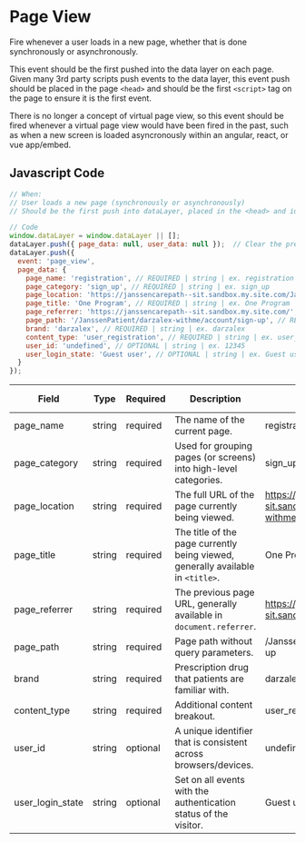 # Page View

Fire whenever a user loads in a new page, whether that is done synchronously or asynchronously.

This event should be the first pushed into the data layer on each page. Given many 3rd party scripts push events to the data layer, this event push should be placed in the page `<head>` and should be the first `<script>` tag on the page to ensure it is the first event.

There is no longer a concept of virtual page view, so this event should be fired whenever a virtual page view would have been fired in the past, such as when a new screen is loaded asyncronously within an angular, react, or vue app/embed.

## Javascript Code

```js
// When:
// User loads a new page (synchronously or asynchronously)
// Should be the first push into dataLayer, placed in the <head> and ideally first <script> on page.

// Code
window.dataLayer = window.dataLayer || [];
dataLayer.push({ page_data: null, user_data: null });  // Clear the previous attributes.
dataLayer.push({
  event: 'page_view',
  page_data: {
    page_name: 'registration', // REQUIRED | string | ex. registration
    page_category: 'sign_up', // REQUIRED | string | ex. sign_up
    page_location: 'https://janssencarepath--sit.sandbox.my.site.com/JanssenPatient/darzalex-withme/account/sign-up', // REQUIRED | string | ex. https://example.com
    page_title: 'One Program', // REQUIRED | string | ex. One Program
    page_referrer: 'https://janssencarepath--sit.sandbox.my.site.com/', // REQUIRED | string | ex. https://example.com
    page_path: '/JanssenPatient/darzalex-withme/account/sign-up', // REQUIRED | string | ex. /path/to/page
    brand: 'darzalex', // REQUIRED | string | ex. darzalex
    content_type: 'user_registration', // REQUIRED | string | ex. user_registration
    user_id: 'undefined', // OPTIONAL | string | ex. 12345
    user_login_state: 'Guest user', // OPTIONAL | string | ex. Guest user
  }
});

```

| Field              | Type    | Required | Description                                                                         | Example                                                                                       | Pattern | Min Length | Max Length | Minimum | Maximum | Multiple Of |
|--------------------|---------|----------|-------------------------------------------------------------------------------------|-----------------------------------------------------------------------------------------------|---------|------------|------------|---------|---------|-------------|
| page_name          | string  | required | The name of the current page.                                                      | registration                                                                                 |         |            |            |         |         |             |
| page_category      | string  | required | Used for grouping pages (or screens) into high-level categories.                   | sign_up                                                                                      |         |            |            |         |         |             |
| page_location      | string  | required | The full URL of the page currently being viewed.                                   | https://janssencarepath--sit.sandbox.my.site.com/JanssenPatient/darzalex-withme/account/sign-up |         |            |            |         |         |             |
| page_title         | string  | required | The title of the page currently being viewed, generally available in `<title>`.   | One Program                                                                                  |         |            |            |         |         |             |
| page_referrer      | string  | required | The previous page URL, generally available in `document.referrer`.                 | https://janssencarepath--sit.sandbox.my.site.com/                                          |         |            |            |         |         |             |
| page_path          | string  | required | Page path without query parameters.                                                 | /JanssenPatient/darzalex-withme/account/sign-up                                             |         |            |            |         |         |             |
| brand              | string  | required | Prescription drug that patients are familiar with.                                  | darzalex                                                                                     |         |            |            |         |         |             |
| content_type       | string  | required | Additional content breakout.                                                         | user_registration                                                                            |         |            |            |         |         |             |
| user_id            | string  | optional | A unique identifier that is consistent across browsers/devices.                     | undefined                                                                                     |         |            |            |         |         |             |
| user_login_state   | string  | optional | Set on all events with the authentication status of the visitor.                   | Guest user                                                                                   |         |            |            |         |         |             |


